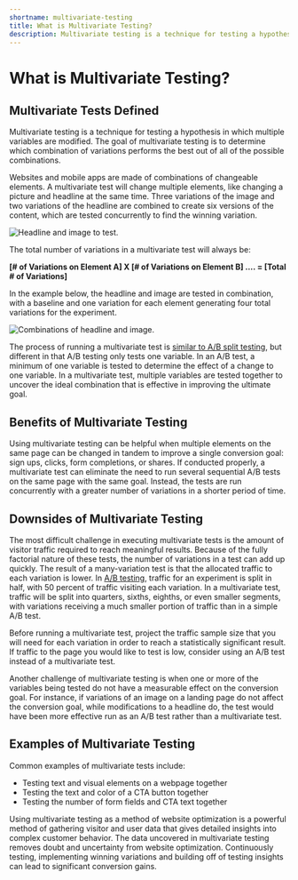 ```yaml
---
shortname: multivariate-testing
title: What is Multivariate Testing?
description: Multivariate testing is a technique for testing a hypothesis in which multiple variables are modified.
---
```


# What is Multivariate Testing?

## Multivariate Tests Defined

Multivariate testing is a technique for testing a hypothesis in which multiple variables are modified. The goal of multivariate testing is to determine which combination of variations performs the best out of all of the possible combinations.

Websites and mobile apps are made of combinations of changeable elements. A multivariate test will change multiple elements, like changing a picture and headline at the same time. Three variations of the image and two variations of the headline are combined to create six versions of the content, which are tested concurrently to find the winning variation.

![Headline and image to test.](https://s3.amazonaws.com/optimizely-marketer-assets/pages/seo/mvt_browser.png)

The total number of variations in a multivariate test will always be:

**[# of Variations on Element A] X [# of Variations on Element B] …. = [Total # of Variations]**

In the example below, the headline and image are tested in combination, with a baseline and one variation for each element generating four total variations for the experiment.

![Combinations of headline and image.](https://s3.amazonaws.com/optimizely-marketer-assets/pages/seo/mvt_table.png)

The process of running a multivariate test is [similar to A/B split testing](/resources/multivariate-test-vs-ab-test/), but different in that A/B testing only tests one variable. In an A/B test, a minimum of one variable is tested to determine the effect of a change to one variable. In a multivariate test, multiple variables are tested together to uncover the ideal combination that is effective in improving the ultimate goal.

## Benefits of Multivariate Testing

Using multivariate testing can be helpful when multiple elements on the same page can be changed in tandem to improve a single conversion goal: sign ups, clicks, form completions, or shares. If conducted properly, a multivariate test can eliminate the need to run several sequential A/B tests on the same page with the same goal. Instead, the tests are run concurrently with a greater number of variations in a shorter period of time.

## Downsides of Multivariate Testing

The most difficult challenge in executing multivariate tests is the amount of visitor traffic required to reach meaningful results. Because of the fully factorial nature of these tests, the number of variations in a test can add up quickly. The result of a many-variation test is that the allocated traffic to each variation is lower. In [A/B testing](/ab-testing/), traffic for an experiment is split in half, with 50 percent of traffic visiting each variation. In a multivariate test, traffic will be split into quarters, sixths, eighths, or even smaller segments, with variations receiving a much smaller portion of traffic than in a simple A/B test.

Before running a multivariate test, project the traffic sample size that you will need for each variation in order to reach a statistically significant result. If traffic to the page you would like to test is low, consider using an A/B test instead of a multivariate test.

Another challenge of multivariate testing is when one or more of the variables being tested do not have a measurable effect on the conversion goal. For instance, if variations of an image on a landing page do not affect the conversion goal, while modifications to a headline do, the test would have been more effective run as an A/B test rather than a multivariate test.

## Examples of Multivariate Testing

Common examples of multivariate tests include:

*   Testing text and visual elements on a webpage together
*   Testing the text and color of a CTA button together
*   Testing the number of form fields and CTA text together

Using multivariate testing as a method of website optimization is a powerful method of gathering visitor and user data that gives detailed insights into complex customer behavior. The data uncovered in multivariate testing removes doubt and uncertainty from website optimization. Continuously testing, implementing winning variations and building off of testing insights can lead to significant conversion gains.

